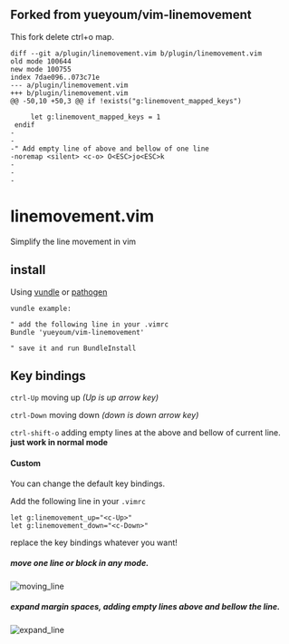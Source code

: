 ## Forked from yueyoum/vim-linemovement
This fork delete ctrl+o map.

```
diff --git a/plugin/linemovement.vim b/plugin/linemovement.vim
old mode 100644
new mode 100755
index 7dae096..073c71e
--- a/plugin/linemovement.vim
+++ b/plugin/linemovement.vim
@@ -50,10 +50,3 @@ if !exists("g:linemovent_mapped_keys")
 
     let g:linemovent_mapped_keys = 1
 endif
-
-
-" Add empty line of above and bellow of one line
-noremap <silent> <c-o> O<ESC>jo<ESC>k
-
-
-
```

# linemovement.vim

Simplify the line movement in vim


## install

Using [vundle](https://github.com/gmarik/vundle)
or [pathogen](https://github.com/tpope/vim-pathogen)

    vundle example:

    " add the following line in your .vimrc
    Bundle 'yueyoum/vim-linemovement'

    " save it and run BundleInstall


## Key bindings

`ctrl-Up` moving up    *(Up is up arrow key)*

`ctrl-Down` moving down   *(down is down arrow key)*

`ctrl-shift-o` adding empty lines at the above and bellow of current line.
**just work in normal mode**


#### Custom

You can change the default key bindings.

Add the following line in your `.vimrc`

    let g:linemovement_up="<c-Up>"
    let g:linemovement_down="<c-Down>"


replace the key bindings whatever you want!


##### move one line or block in any mode.

![moving_line](http://i1297.photobucket.com/albums/ag23/yueyoum/line1_zps05d31091.gif)

##### expand margin spaces, adding empty lines above and bellow the line.

![expand_line](http://i1297.photobucket.com/albums/ag23/yueyoum/line2_zpsfd213adc.gif)


